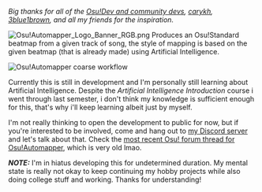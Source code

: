 *Big thanks for all of the [Osu!Dev and community devs](http://discord.gg/ppy), [carykh](https://github.com/carykh), 
[3blue1brown](https://3blue1brown.com/), and all my friends for the inspiration.*

![Osu!Automapper_Logo_Banner_RGB.png](https://media.discordapp.net/attachments/554320655970205698/554324636209381381/OsuAutomapper_logo_Banner_RGB.png?width=1026&height=342 "Osu!Automapper logo")
Produces an Osu!Standard beatmap from a given track of song, the style of mapping is based on the given beatmap (that is already made) using Artificial Intelligence.

![Osu!Automapper coarse workflow](https://media.discordapp.net/attachments/446626411621646337/548357675960762369/OsuAutomapper_Concept_Workflow.png?width=1026&height=457 "Osu!Automapper coarse workflow")

Currently this is still in development and I'm personally still learning about Artificial Intelligence. Despite the
*Artificial Intelligence Introduction* course i went through last semester, i don't think my knowledge is sufficient enough
for this, that's why i'll keep learning albeit just by myself.

I'm not really thinking to open the development to public for now, but if you're interested to be involved, come and hang out to [my Discord server](https://discord.gg/4z5zwZ) and let's talk about that. Check the [most recent Osu! forum thread for Osu!Automapper](https://osu.ppy.sh/community/forums/topics/872388), which is very old lmao.

***NOTE:*** I'm in hiatus developing this for undetermined duration. My mental state is really not okay to keep continuing my hobby projects while also doing college stuff and working. Thanks for understanding!
